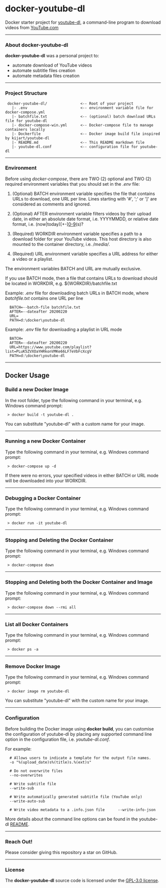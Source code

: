 # docker-youtube-dl

Docker starter project for [youtube-dl](https://github.com/ytdl-org/youtube-dl), a command-line program to download videos from [YouTube.com](https://youtube.com)

---

### About docker-youtube-dl

**docker-youtube-dl** was a personal project to:

- automate download of YouTube videos
- automate subtitle files creation
- automate metadata files creation

---

### Project Structure

     docker-youtube-dl/               <-- Root of your project
       |- .env                        <-- environment variable file for docker-compose.yml
       |- batchfile.txt               <-- (optional) batch download URLs file for youtube-dl
       |- docker-compose-win.yml      <-- Docker-compose file to manage containers locally
       |- Dockerfile                  <-- Docker image build file inspired by kijart/youtube-dl
       |- README.md                   <-- This README markdown file
       |- youtube-dl.conf             <-- configuration file for youtube-dl

---

### Environment

Before using _docker-compose_, there are TWO (2) optional and TWO (2) required environment variables that you should set in the _.env_ file:

1. (Optional) BATCH environment variable specifies the file that contains URLs to download, one URL per line. Lines starting with '#', ';' or ']' are considered as comments and ignored.

2. (Optional) AFTER environment variable filters videos by their upload date, in either an absolute date format, i.e. YYYYMMDD, or relative date format, i.e. (now|today)[+-][0-9](day|week|month|year)(s)?

3. (Required) WORKDIR environment variable specifies a path to a download folder for your YouTube videos. This host directory is also mounted to the container directory, i.e. _/media/_.

4. (Required) URL environment variable specifies a URL address for either a video or a playlist.

The environment variables BATCH and URL are mutually exclusive.

If you use BATCH mode, then a file that contains URLs to download should be located in WORKDIR, e.g. \${WORKDIR}/batchfile.txt

Example: _.env_ file for downloading batch URLs in BATCH mode, where _batchfile.txt_ contains one URL per line

      BATCH=--batch-file batchfile.txt
      AFTER=--dateafter 20200220
      URL=
      PATH=d:\docker\youtube-dl

Example: _.env_ file for downloading a playlist in URL mode

      BATCH=
      AFTER=--dateafter 20200220
      URL=https://www.youtube.com/playlist?list=PLuK5ZVXOaYHRkonVMKe66LF7eVbFcXcgV
      PATH=d:\docker\youtube-dl

---

## Docker Usage

### Build a new Docker Image

In the root folder, type the following command in your terminal, e.g. Windows command prompt:

     > docker build -t youtube-dl .

You can substitute "youtube-dl" with a custom name for your image.

---

### Running a new Docker Container

Type the following command in your terminal, e.g. Windows command prompt:

     > docker-compose up -d

If there were no errors, your specified videos in either BATCH or URL mode will be downloaded into your WORKDIR.

---

### Debugging a Docker Container

Type the following command in your terminal, e.g. Windows command prompt:

     > docker run -it youtube-dl

---

### Stopping and Deleting the Docker Container

Type the following command in your terminal, e.g. Windows command prompt:

     > docker-compose down

---

### Stopping and Deleting both the Docker Container and Image

Type the following command in your terminal, e.g. Windows command prompt:

     > docker-compose down --rmi all

---

### List all Docker Containers

Type the following command in your terminal, e.g. Windows command prompt:

     > docker ps -a

---

### Remove Docker Image

Type the following command in your terminal, e.g. Windows command prompt:

     > docker image rm youtube-dl

You can substitute "youtube-dl" with the custom name for your image.

---

### Configuration

Before building the Docker image using **docker build**, you can customise the configuration of youtube-dl by placing any supported command line option in the configuration file, i.e. _youtube-dl.conf_.

For example:

      # Allows users to indicate a template for the output file names.
      -o "%(upload_date)s%(title)s.%(ext)s"

      # Do not overwrite files
      --no-overwrites

      # Write subtitle file
      --write-sub

      # Write automatically generated subtitle file (YouTube only)
      --write-auto-sub

      # Write video metadata to a .info.json file      --write-info-json

More details about the command line options can be found in the youtube-dl [README](https://github.com/ytdl-org/youtube-dl/blob/master/README.md#configuration).

---

### Reach Out!

Please consider giving this repository a star on GitHub.

---

### License

The **docker-youtube-dl** source code is licensed under the [GPL-3.0 license](https://github.com/dennislwm/dscode/blob/master/LICENSE).
